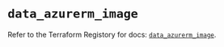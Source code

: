# `data_azurerm_image`

Refer to the Terraform Registory for docs: [`data_azurerm_image`](https://www.terraform.io/docs/providers/azurerm/d/image).
